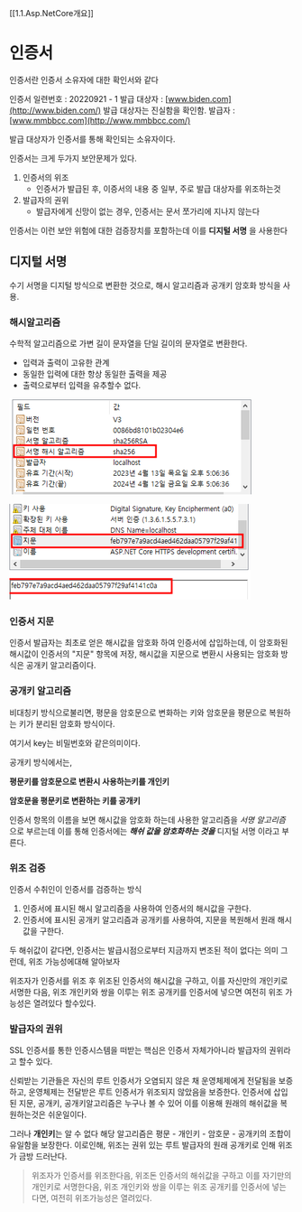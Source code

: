 [[1.1.Asp.NetCore개요]]
# 인증서

인증서란 인증서 소유자에 대한 확인서와 같다

인증서
일련번호 : 20220921 - 1
발급 대상자 : [www.biden.com](http://www.biden.com/)
발급 대상자는 진실함을 확인함.
발급자 : [www.mmbbcc.com](http://www.mmbbcc.com/)

발급 대상자가 인증서를 통해 확인되는 소유자이다.

인증서는 크게 두가지 보안문제가 있다.

1. 인증서의 위조
   * 인증서가 발급된 후, 이증서의 내용 중 일부, 주로 발급 대상자를 위조하는것
1. 발급자의 권위
   * 발급자에게 신망이 없는 경우, 인증서는 문서 쪼가리에 지나지 않는다

인증서는 이런 보안 위험에 대한 검증장치를 포함하는데 이를 **디지털 서명** 을 사용한다

## 디지털 서명

수기 서명을 디지털 방식으로 변환한 것으로, 해시 알고리즘과 공개키 암호화 방식을 사용.

### 해시알고리즘

수학적 알고리즘으로 가변 길이 문자열을 단일 길이의 문자열로 변환한다.

* 입력과 출력이 고유한 관계
* 동일한 입력에 대한 항상 동일한 출력을 제공
* 출력으로부터 입력을 유추할수 없다.

![1686638127193](image/2.인증서/1686638127193.png)

![1686638112780](image/2.인증서/1686638112780.png)

### 인증서 지문

인증서 발급자는 최초로 얻은 해시값을 암호화 하여 인증서에 삽입하는데, 이 암호화된 해시값이 인증서의 "지문" 항목에 저장, 해시값을 지문으로 변환시 사용되는 암호화 방식은 공개키 알고리즘이다.

### 공개키 알고리즘

비대칭키 방식으로불리면, 평문을 암호문으로 변화하는 키와 암호문을 평문으로 복원하는 키가 분리된 암호화 방식이다. 

여기서 key는 비밀번호와 같은의미이다.

공개키 방식에서는,

**평문키를 암호문으로 변환시 사용하는키를 개인키**

**암호문을 평문키로 변환하는 키를 공개키**

인증서 항목의 이름을 보면 해시값을 암호화 하는데 사용한 알고리즘을 *서명 알고리즘* 으로 부르는데 이를 통해 인증서에는 ***해쉬 값을 암호화하는 것을***  디지털 서명 이라고 부른다.

### 위조 검증

인증서 수취인이 인증서를 검증하는 방식

1. 인증서에 표시된 해시 알고리즘을 사용하여 인증서의 해시값을 구한다.
2. 인증서에 표시된 공개키 알고리즘과 공개키를 사용하여, 지문을 복원해서 원래 해시값을 구한다.

두 해쉬값이 같다면, 인증서는 발급시점으로부터 지금까지 변조된 적이 없다는 의미 그런데, 위조 가능성에대해 알아보자

위조자가 인증서를 위조 후 위조된 인증서의 해시값을 구하고, 이를 자신만의 개인키로 서명한 다음, 위조 개인키와 쌍을 이루는 위조 공개키를 인증서에 넣으면 여전히 위조 가능성은 열려있다 할수있다.

### 발급자의 권위

SSL 인증서를 통한 인증시스템을 떠받는 핵심은 인증서 자체가아니라 발급자의 권위라고 할수 있다.

신뢰받는 기관들은 자신의 루트 인증서가 오염되지 않은 채 운영체제에게 전달됨을 보증하고, 운영체제는 전달받은 루트 인증서가 위조되지 않았음을 보증한다. 인증서에 삽입된 지문, 공개키, 공개키알고리즘은 누구나 볼 수 있어 이를 이용해 원래의 해쉬값을 복원하는것은 쉬운일이다.

그러나 **개인키**는 알 수 없다 해당 알고리즘은 평문 - 개인키 - 암호문 - 공개키의 조합이 유일함을 보장한다. 이로인해, 위조는 권위 있는 루트 발급자의 원래 공개키로 인해 위조가 금방 드러난다.

>  위조자가 인증서를 위조한다음, 위조돈 인증서의 해쉬값을 구하고 이를 자기만의 개인키로 서명한다음, 위조 개인키와 쌍을 이루는 위조 공개키를 인증서에 넣는다면, 여전히 위조가능성은 열려있다.
